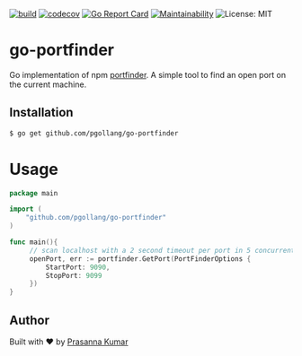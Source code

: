 [![build](https://github.com/pgollangi/go-portfinder/actions/workflows/build.yml/badge.svg)](https://github.com/pgollangi/go-portfinder/actions/workflows/build.yml)
[![codecov](https://codecov.io/gh/pgollangi/go-portfinder/branch/main/graph/badge.svg?token=MI1VM2O6AU)](https://codecov.io/gh/pgollangi/go-portfinder)
[![Go Report Card](https://goreportcard.com/badge/github.com/pgollangi/go-portfinder)](https://goreportcard.com/report/github.com/pgollangi/go-portfinder)
[![Maintainability](https://api.codeclimate.com/v1/badges/032b766c28546267c545/maintainability)](https://codeclimate.com/github/pgollangi/go-portfinder/maintainability)
![License: MIT](https://img.shields.io/github/license/pgollangi/go-portfinder)
# go-portfinder
Go implementation of npm [portfinder](https://www.npmjs.com/package/portfinder). A simple tool to find an open port on the current machine.

Installation
--------------

```bash
$ go get github.com/pgollang/go-portfinder
```
# Usage

```go
package main

import (
	"github.com/pgollang/go-portfinder"
)

func main(){
     // scan localhost with a 2 second timeout per port in 5 concurrent threads
     openPort, err := portfinder.GetPort(PortFinderOptions {
         StartPort: 9090,
         StopPort: 9099
     })
}


```
## Author
Built with ❤ by [Prasanna Kumar](https://pgollangi.com/tabs/about/)